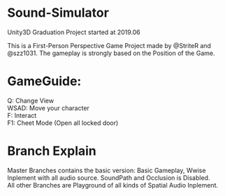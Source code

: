 # Sound-Simulator
Unity3D Graduation Project started at 2019.06

This is a First-Person Perspective Game Project made by @StriteR and @szz1031.  The gameplay is strongly based on the Position of the Game.

# GameGuide:
Q:  Change View  
WSAD: Move your character  
F:  Interact  
F1: Cheet Mode (Open all locked door)  

# Branch Explain
Master Branches contains the basic version: Basic Gameplay, Wwise Inplement with all audio source. SoundPath and Occlusion is Disabled.  
All other Branches are Playground of all kinds of Spatial Audio Inplement.
